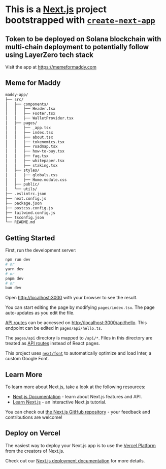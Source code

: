# This is a [Next.js](https://nextjs.org/) project bootstrapped with [`create-next-app`](https://github.com/vercel/next.js/tree/canary/packages/create-next-app)

## Token to be deployed on Solana blockchain with multi-chain deployment to potentially follow using LayerZero tech stack

Visit the app at <https://memeformaddy.com>

## Meme for Maddy

```bash
maddy-app/
├── src/
│   ├── components/
│   │   ├── Header.tsx
│   │   ├── Footer.tsx
│   │   ├── WalletProvider.tsx
│   ├── pages/
│   │   ├── _app.tsx
│   │   ├── index.tsx
│   │   ├── about.tsx
│   │   ├── tokenomics.tsx
│   │   ├── roadmap.tsx
│   │   ├── how-to-buy.tsx
│   │   ├── faq.tsx
│   │   ├── whitepaper.tsx
│   │   ├── staking.tsx
│   ├── styles/
│   │   ├── globals.css
│   │   ├── Home.module.css
│   ├── public/
│   └── utils/
├── .eslintrc.json
├── next.config.js
├── package.json
├── postcss.config.js
├── tailwind.config.js
├── tsconfig.json
└── README.md
```

## Getting Started

First, run the development server:

```bash
npm run dev
# or
yarn dev
# or
pnpm dev
# or
bun dev
```

Open [http://localhost:3000](http://localhost:3000) with your browser to see the result.

You can start editing the page by modifying `pages/index.tsx`. The page auto-updates as you edit the file.

[API routes](https://nextjs.org/docs/api-routes/introduction) can be accessed on [http://localhost:3000/api/hello](http://localhost:3000/api/hello). This endpoint can be edited in `pages/api/hello.ts`.

The `pages/api` directory is mapped to `/api/*`. Files in this directory are treated as [API routes](https://nextjs.org/docs/api-routes/introduction) instead of React pages.

This project uses [`next/font`](https://nextjs.org/docs/basic-features/font-optimization) to automatically optimize and load Inter, a custom Google Font.

## Learn More

To learn more about Next.js, take a look at the following resources:

- [Next.js Documentation](https://nextjs.org/docs) - learn about Next.js features and API.
- [Learn Next.js](https://nextjs.org/learn) - an interactive Next.js tutorial.

You can check out [the Next.js GitHub repository](https://github.com/vercel/next.js/) - your feedback and contributions are welcome!

## Deploy on Vercel

The easiest way to deploy your Next.js app is to use the [Vercel Platform](https://vercel.com/new?utm_medium=default-template&filter=next.js&utm_source=create-next-app&utm_campaign=create-next-app-readme) from the creators of Next.js.

Check out our [Next.js deployment documentation](https://nextjs.org/docs/deployment) for more details.
